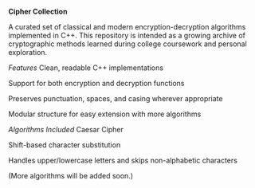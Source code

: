 **Cipher Collection**

A curated set of classical and modern encryption-decryption algorithms implemented in C++. This repository is intended as a growing archive of cryptographic methods learned during college coursework and personal exploration.

 *Features*
Clean, readable C++ implementations

Support for both encryption and decryption functions

Preserves punctuation, spaces, and casing wherever appropriate

Modular structure for easy extension with more algorithms

 *Algorithms Included*
Caesar Cipher

Shift-based character substitution

Handles upper/lowercase letters and skips non-alphabetic characters

(More algorithms will be added soon.)

